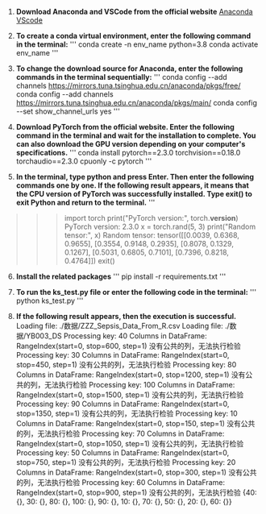 1. **Download Anaconda and VSCode from the official website**
[Anaconda](https://www.anaconda.com/)
[VScode](https://code.visualstudio.com/)

2. **To create a conda virtual environment, enter the following command in the terminal:**
'''
conda create -n env_name python=3.8
conda activate env_name
'''

3. **To change the download source for Anaconda, enter the following commands in the terminal sequentially:**
'''
conda config --add channels https://mirrors.tuna.tsinghua.edu.cn/anaconda/pkgs/free/
conda config --add channels https://mirrors.tuna.tsinghua.edu.cn/anaconda/pkgs/main/
conda config --set show_channel_urls yes
'''

4. **Download PyTorch from the official website. Enter the following command in the terminal and wait for the installation to complete. You can also download the GPU version depending on your computer's specifications.**
'''
conda install pytorch==2.3.0 torchvision==0.18.0 torchaudio==2.3.0 cpuonly -c pytorch
'''

5. **In the terminal, type python and press Enter. Then enter the following commands one by one. If the following result appears, it means that the CPU version of PyTorch was successfully installed. Type exit() to exit Python and return to the terminal.**
'''
>>> import torch
>>> print("PyTorch version:", torch.__version__)
PyTorch version: 2.3.0
>>> x = torch.rand(5, 3)
>>> print("Random tensor:", x)
Random tensor: tensor([[0.0039, 0.6368, 0.9655],
        [0.3554, 0.9148, 0.2935],
        [0.8078, 0.1329, 0.1267],
        [0.5031, 0.6805, 0.7101],
        [0.7396, 0.8218, 0.4764]])
>>> exit()

6. **Install the related packages**
'''
pip install -r requirements.txt
'''

7. **To run the ks_test.py file or enter the following code in the terminal:**
'''
python ks_test.py
'''
8. **If the following result appears, then the execution is successful.**
Loading file: ./数据/ZZZ_Sepsis_Data_From_R.csv
Loading file: ./数据/YB003_DS
Processing key: 40
Columns in DataFrame: RangeIndex(start=0, stop=600, step=1)
没有公共的列，无法执行检验
Processing key: 30
Columns in DataFrame: RangeIndex(start=0, stop=450, step=1)
没有公共的列，无法执行检验
Processing key: 80
Columns in DataFrame: RangeIndex(start=0, stop=1200, step=1)
没有公共的列，无法执行检验
Processing key: 100
Columns in DataFrame: RangeIndex(start=0, stop=1500, step=1)
没有公共的列，无法执行检验
Processing key: 90
Columns in DataFrame: RangeIndex(start=0, stop=1350, step=1)
没有公共的列，无法执行检验
Processing key: 10
Columns in DataFrame: RangeIndex(start=0, stop=150, step=1)
没有公共的列，无法执行检验
Processing key: 70
Columns in DataFrame: RangeIndex(start=0, stop=1050, step=1)
没有公共的列，无法执行检验
Processing key: 50
Columns in DataFrame: RangeIndex(start=0, stop=750, step=1)
没有公共的列，无法执行检验
Processing key: 20
Columns in DataFrame: RangeIndex(start=0, stop=300, step=1)
没有公共的列，无法执行检验
Processing key: 60
Columns in DataFrame: RangeIndex(start=0, stop=900, step=1)
没有公共的列，无法执行检验
{40: {}, 30: {}, 80: {}, 100: {}, 90: {}, 10: {}, 70: {}, 50: {}, 20: {}, 60: {}}